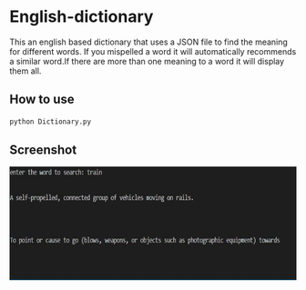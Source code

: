# English-dictionary
This an english based dictionary that uses a JSON file to find the meaning for different words. If you mispelled a word it will automatically recommends a similar word.If there are more than one meaning to a word it will display them all.

## How to use
```bash
python Dictionary.py
```

## Screenshot
<img src='ss.JPG' height=200px>
